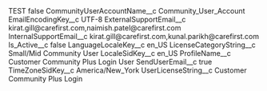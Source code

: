 <?xml version="1.0" encoding="UTF-8"?>
<CustomMetadata xmlns="http://soap.sforce.com/2006/04/metadata" xmlns:xsi="http://www.w3.org/2001/XMLSchema-instance" xmlns:xsd="http://www.w3.org/2001/XMLSchema">
    <label>TEST</label>
    <protected>false</protected>
    <values>
        <field>CommunityUserAccountName__c</field>
        <value xsi:type="xsd:string">Community_User_Account</value>
    </values>
    <values>
        <field>EmailEncodingKey__c</field>
        <value xsi:type="xsd:string">UTF-8</value>
    </values>
    <values>
        <field>ExternalSupportEmail__c</field>
        <value xsi:type="xsd:string">kirat.gill@carefirst.com,naimish.patel@carefirst.com</value>
    </values>
    <values>
        <field>InternalSupportEmail__c</field>
        <value xsi:type="xsd:string">kirat.gill@carefirst.com,kunal.parikh@carefirst.com</value>
    </values>
    <values>
        <field>Is_Active__c</field>
        <value xsi:type="xsd:boolean">false</value>
    </values>
    <values>
        <field>LanguageLocaleKey__c</field>
        <value xsi:type="xsd:string">en_US</value>
    </values>
    <values>
        <field>LicenseCategoryString__c</field>
        <value xsi:type="xsd:string">Small/Mid Community User</value>
    </values>
    <values>
        <field>LocaleSidKey__c</field>
        <value xsi:type="xsd:string">en_US</value>
    </values>
    <values>
        <field>ProfileName__c</field>
        <value xsi:type="xsd:string">Customer Community Plus Login User</value>
    </values>
    <values>
        <field>SendUserEmail__c</field>
        <value xsi:type="xsd:boolean">true</value>
    </values>
    <values>
        <field>TimeZoneSidKey__c</field>
        <value xsi:type="xsd:string">America/New_York</value>
    </values>
    <values>
        <field>UserLicenseString__c</field>
        <value xsi:type="xsd:string">Customer Community Plus Login</value>
    </values>
</CustomMetadata>
